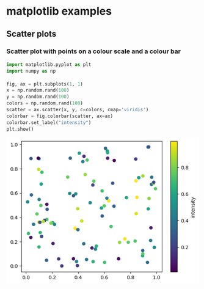 # matplotlib examples

## Scatter plots
### Scatter plot with points on a colour scale and a colour bar
```python
import matplotlib.pyplot as plt
import numpy as np

fig, ax = plt.subplots(1, 1)
x = np.random.rand(100)
y = np.random.rand(100)
colors = np.random.rand(100)
scatter = ax.scatter(x, y, c=colors, cmap='viridis')
colorbar = fig.colorbar(scatter, ax=ax)
colorbar.set_label("intensity")
plt.show()
```
![](./matplotlib_examples/scatter_plot_with_points_on_a_colour_scale_and_a_colour_bar.png)